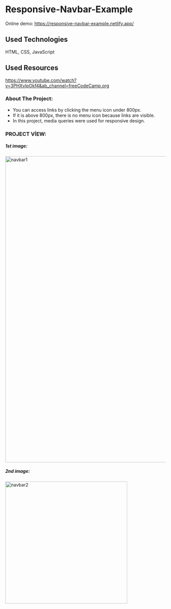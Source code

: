 # Responsive-Navbar-Example

Online demo:
https://responsive-navbar-example.netlify.app/

## Used Technologies
HTML, CSS, JavaScript

## Used Resources
https://www.youtube.com/watch?v=3PHXvlpOkf4&ab_channel=freeCodeCamp.org

### About The Project:
* You can access links by clicking the menu icon under 800px.
* If it is above 800px, there is no menu icon because links are visible.
* In this project, media queries were used for responsive design.

### PROJECT VİEW:

##### 1st image: 
<img width="960" alt="navbar1" src="https://user-images.githubusercontent.com/63058707/132136906-a3d407f5-83e6-4f63-84c1-cbe531ad1103.png">

##### 2nd image:
<img width="383" alt="navbar2" src="https://user-images.githubusercontent.com/63058707/132137116-3e4d70ac-4571-4f21-ae5e-d1538ab70ff1.png">

